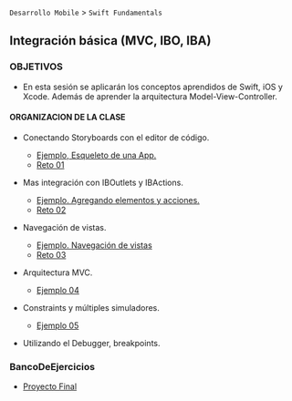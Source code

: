 
`Desarrollo Mobile` > `Swift Fundamentals`

## Integración básica (MVC, IBO, IBA)  

### OBJETIVOS 

- En esta sesión se aplicarán los conceptos aprendidos de Swift, iOS y Xcode. Además de aprender la arquitectura Model-View-Controller.

#### ORGANIZACION DE LA CLASE 

- Conectando Storyboards con el editor de código.

	- [Ejemplo, Esqueleto de una App.](Ejemplo-01)
	- [Reto 01](Reto-01)

- Mas integración con IBOutlets y IBActions.

	- [Ejemplo. Agregando elementos y acciones.](Ejemplo-02)
	- [Reto 02](Reto-02)

-  Navegación de vistas.

	- [Ejemplo. Navegación de vistas](Ejemplo-03)
	- [Reto 03](Reto-03)

-  Arquitectura MVC.

	- [Ejemplo 04](Ejemplo-04)

- Constraints y múltiples simuladores.

	- [Ejemplo 05](Ejemplo-05)

- Utilizando el Debugger, breakpoints.

### BancoDeEjercicios

- [Proyecto Final](BancoDeEjercicios)

